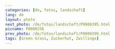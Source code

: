 ```yaml
---
categories: [de, fotos, landschaft]
lang: de
layout: photo
next_photo: /de/fotos/landschaft/P0000395.html
picname: P0000256
prev_photo: /de/fotos/landschaft/P0000399.html
tags: [Green Grass, Zuckerhut, Zwillinge]
---
```

